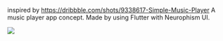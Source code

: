 inspired by https://dribbble.com/shots/9338617-Simple-Music-Player
A music player app concept.
Made by using Flutter with Neurophism UI.

![](demo.gif)
